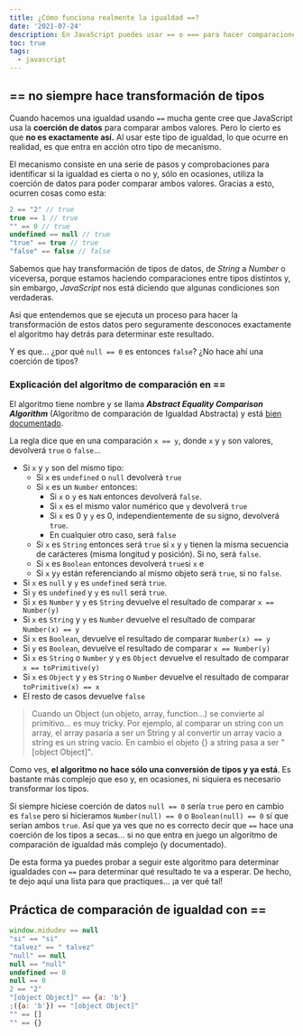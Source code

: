 ```yaml
---
title: ¿Cómo funciona realmente la igualdad ==?
date: '2021-07-24'
description: En JavaScript puedes usar == o === para hacer comparaciones. Deberías usar siempre el estricto pero te explico como funciona el ==.
toc: true
tags:
  - javascript
---
```


## == no siempre hace transformación de tipos

Cuando hacemos una igualdad usando `==` mucha gente cree que JavaScript usa la **coerción de datos** para comparar ambos valores. Pero lo cierto es que **no es exactamente así.** Al usar este tipo de igualdad, lo que ocurre en realidad, es que entra en acción otro tipo de mecanismo.

El mecanismo consiste en una serie de pasos y comprobaciones para identificar si la igualdad es cierta o no y, sólo en ocasiones, utiliza la coerción de datos para poder comparar ambos valores. Gracias a esto, ocurren cosas como esta:

```javascript
2 == "2" // true
true == 1 // true
"" == 0 // true
undefined == null // true
"true" == true // true
"false" == false // false
```

Sabemos que hay transformación de tipos de datos, de *String* a *Number* o viceversa, porque estamos haciendo comparaciones entre tipos distintos y, sin embargo, *JavaScript* nos está diciendo que algunas condiciones son verdaderas.

Así que entendemos que se ejecuta un proceso para hacer la transformación de estos datos pero seguramente desconoces exactamente el algoritmo hay detrás para determinar este resultado.

Y es que... ¿por qué `null == 0` es entonces `false`? ¿No hace ahí una coerción de tipos?

### Explicación del algoritmo de comparación en ==
El algoritmo tiene nombre y se llama ***Abstract Equality Comparison Algorithm*** (Algoritmo de comparación de Igualdad Abstracta) y está [bien documentado][Ref].

La regla dice que en una comparación `x == y`, donde `x` y `y` son valores, devolverá `true` o `false`...

* Si `x` y `y` son del mismo tipo:
  * Si `x` es `undefined` o `null` devolverá `true`
  * Si `x` es un `Number` entonces:
    * Si `x` o `y` es `NaN` entonces devolverá `false`.
    * Si `x` es el mismo valor numérico que `y` devolverá `true`
    * Si `x` es 0 y `y` es 0, independientemente de su signo, devolverá `true`.
    * En cualquier otro caso, será `false`
  * Si `x` es `String` entonces será `true` si `x` y `y` tienen la misma secuencia de carácteres (misma longitud y posición). Si no, será `false`.
  * Si `x` es `Boolean` entonces devolverá `true`si `x` e
  * Si `x` y`y` están referenciando al mismo objeto será `true`, si no `false`. 
* Si `x` es `null` y `y` es `undefined` será `true`. 
* Si `y` es `undefined` y `y` es `null` será `true`. 
* Si `x` es `Number` y `y` es `String` devuelve el resultado de comparar `x == Number(y)`
* Si `x` es `String` y `y` es `Number` devuelve el resultado de comparar `Number(x) == y`
* Si `x` es `Boolean`, devuelve el resultado de comparar `Number(x) == y`
* Si `y` es `Boolean`, devuelve el resultado de comparar `x == Number(y)`
* Si `x` es `String` o `Number` y `y` es `Object` devuelve el resultado de comparar `x == toPrimitive(y)`
* Si `x` es `Object` y `y` es `String` o `Number` devuelve el resultado de comparar `toPrimitive(x) == x`
* El resto de casos devuelve `false`

> Cuando un Object (un objeto, array, function...) se convierte al primitivo... es muy tricky. Por ejemplo, al comparar un string con un array, el array pasaría a ser un String y al convertir un array vacio a string es un string vacio. En cambio el objeto {} a string pasa a ser "[object Object]".

Como ves, **el algoritmo no hace sólo una conversión de tipos y ya está**. Es bastante más complejo que eso y, en ocasiones, ni siquiera es necesario transformar los tipos.

Si siempre hiciese coerción de datos `null == 0` sería `true` pero en cambio es `false` pero si hicieramos `Number(null) == 0` o `Boolean(null) == 0` sí que serían ambos `true`. Así que ya ves que no es correcto decir que `==` hace una coerción de los tipos a secas... si no que entra en juego un algoritmo de comparación de igualdad más complejo (y documentado).

De esta forma ya puedes probar a seguir este algoritmo para determinar igualdades con `==` para determinar qué resultado te va a esperar. De hecho, te dejo aquí una lista para que practiques... ¡a ver qué tal!

## Práctica de comparación de igualdad con ==

```javascript
window.midudev == null
"si" == "si"
"talvez" == " talvez"
"null" == null
null == "null"
undefined == 0
null == 0
2 == "2"
"[object Object]" == {a: 'b'}
;({a: 'b'}) == "[object Object]"
"" == []
"" == {}
```

[Ref]: https://262.ecma-international.org/5.1/#sec-11.9.3 "The Abstract Equality Comparison Algorithm"